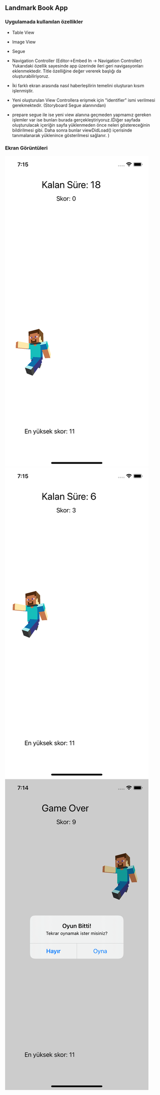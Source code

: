 ## Landmark Book App

### Uygulamada kullanılan özellikler

- Table View 

- Image View

- Segue

- Navigation Controller (Editor->Embed In -> Navigation Controller)
Yukarıdaki özellik sayesinde app üzerinde ileri geri navigasyonları eklenmektedir. Title özelliğine değer vererek başlığı da oluşturabiliriyoruz.

- İki farklı ekran arasında nasıl haberleşilirin temelini oluşturan kısım işlenmiştir.

- Yeni oluşturulan View Controllera erişmek için "identifier" ismi verilmesi gerekmektedir. (Storyboard Segue alannından)

- prepare segue ile ise yeni view alanına geçmeden yapmamız gereken işlemler var ise bunları burada gerçekleştiriyoruz.(Diğer sayfada oluşturulacak içeriğin sayfa yüklenmeden önce neleri göstereceğinin bildirilmesi gibi. Daha sonra bunlar viewDidLoad() içerisinde tanımalanarak yüklenince gösterilmesi sağlanır. )

### Ekran Görüntüleri

![App Screen](https://github.com/deliaslan/SwiftTutorials/blob/main/CatchTheKennyGame/screenshots/screen1.png?raw=true)
![App Screen](https://github.com/deliaslan/SwiftTutorials/blob/main/CatchTheKennyGame/screenshots/screen2.png?raw=true)
![App Screen](https://github.com/deliaslan/SwiftTutorials/blob/main/CatchTheKennyGame/screenshots/screen3.png?raw=true)
